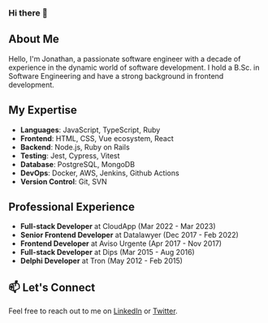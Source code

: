 ### Hi there 👋

<!--
**jonicas/jonicas** is a ✨ _special_ ✨ repository because its `README.md` (this file) appears on your GitHub profile.

Here are some ideas to get you started:

- 🔭 I’m currently working on ...
- 🌱 I’m currently learning ...
- 👯 I’m looking to collaborate on ...
- 🤔 I’m looking for help with ...
- 💬 Ask me about ...
- 📫 How to reach me: ...
- 😄 Pronouns: ...
- ⚡ Fun fact: ...
-->

## About Me

Hello, I'm Jonathan, a passionate software engineer with a decade of experience in the dynamic world of software development. I hold a B.Sc. in Software Engineering and have a strong background in frontend development.

## My Expertise

- **Languages**: JavaScript, TypeScript, Ruby
- **Frontend**: HTML, CSS, Vue ecosystem, React
- **Backend**: Node.js, Ruby on Rails
- **Testing**: Jest, Cypress, Vitest
- **Database**: PostgreSQL, MongoDB
- **DevOps**: Docker, AWS, Jenkins, Github Actions
- **Version Control**: Git, SVN

## Professional Experience

- **Full-stack Developer** at CloudApp (Mar 2022 - Mar 2023)
- **Senior Frontend Developer** at Datalawyer (Dec 2017 - Feb 2022)
- **Frontend Developer** at Aviso Urgente (Apr 2017 - Nov 2017)
- **Full-stack Developer** at Dips (Mar 2015 - Aug 2016)
- **Delphi Developer** at Tron (May 2012 - Feb 2015)

## 📫 Let's Connect

Feel free to reach out to me on [LinkedIn](https://www.linkedin.com/in/jonathansilva) or [Twitter](https://twitter.com/jony_silva).
